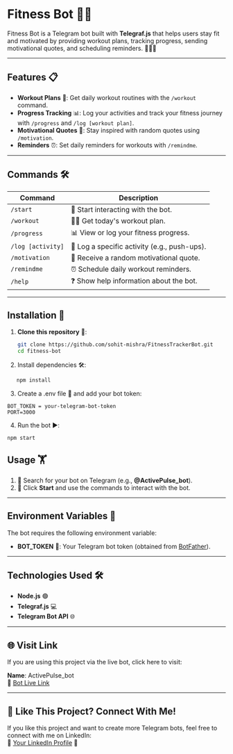 # Fitness Bot 🤖💪

Fitness Bot is a Telegram bot built with **Telegraf.js** that helps users stay fit and motivated by providing workout plans, tracking progress, sending motivational quotes, and scheduling reminders. 🏋️‍♂️✨

---

## Features 📋

- **Workout Plans** 🏅: Get daily workout routines with the `/workout` command.
- **Progress Tracking** 📊: Log your activities and track your fitness journey with `/progress` and `/log [workout plan]`.
- **Motivational Quotes** 🌟: Stay inspired with random quotes using `/motivation`.
- **Reminders** ⏰: Set daily reminders for workouts with `/remindme`.

---

## Commands 🛠️

| Command           | Description                                   |
| ----------------- | --------------------------------------------- |
| `/start`          | 🚀 Start interacting with the bot.            |
| `/workout`        | 🏋️‍♂️ Get today's workout plan.               |
| `/progress`       | 📊 View or log your fitness progress.         |
| `/log [activity]` | 📝 Log a specific activity (e.g., push-ups).  |
| `/motivation`     | 🌟 Receive a random motivational quote.       |
| `/remindme`       | ⏰ Schedule daily workout reminders.          |
| `/help`           | ❓ Show help information about the bot.       |

---

## Installation 🚀

1. **Clone this repository** 📂:

   ```bash
   git clone https://github.com/sohit-mishra/FitnessTrackerBot.git
   cd fitness-bot
   ```

2. Install dependencies 🛠️:

```bash
   npm install
```

3. Create a .env file 📁 and add your bot token:

```
BOT_TOKEN = your-telegram-bot-token
PORT=3000
```

4. Run the bot ▶️:

```
npm start
```
## Usage 🏋️

1. 🔎 Search for your bot on Telegram (e.g., **@ActivePulse_bot**).  
2. 💬 Click **Start** and use the commands to interact with the bot.

---

## Environment Variables 📁

The bot requires the following environment variable:  

- **BOT_TOKEN** 🔑: Your Telegram bot token (obtained from [BotFather](https://web.telegram.org/k/#@BotFather)).

---

## Technologies Used 🛠️

- **Node.js** 🟢  
- **Telegraf.js** 💻  
- **Telegram Bot API** 🌐  

---

## 🌐 Visit Link  

If you are using this project via the live bot, click here to visit:  

**Name**: ActivePulse_bot  
🤖 [Bot Live Link](https://web.telegram.org/k/#@ActivePulse_bot)  

---

## 🤝 Like This Project? Connect With Me!  

If you like this project and want to create more Telegram bots, feel free to connect with me on LinkedIn:  
🔗 [Your LinkedIn Profile](https://www.linkedin.com/in/sohitmishra/) 💼
